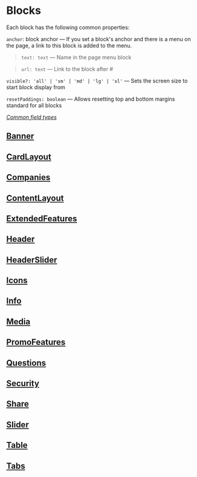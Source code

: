 # Blocks

Each block has the following common properties:

`anchor`: block anchor — If you set a block's anchor and there is a menu on the page, a link to this block is added to the menu.

> `text: text` — Name in the page menu block

> `url: text` — Link to the block after #

`visible?: 'all' | 'sm' | 'md' | 'lg' | 'xl'` — Sets the screen size to start block display from

`resetPaddings: boolean` — Allows resetting top and bottom margins standard for all blocks

_[Common field types](?id=information--common-types&viewMode=docs)_

## [Banner](?path=/story/blocks-banner--default&viewMode=docs)

## [CardLayout](?path=/story/blocks-cardlayout--default&viewMode=docs)

## [Companies](?path=/story/blocks-companies--default&viewMode=docs)

## [ContentLayout](?path=/story/blocks-contentlayout--default&viewMode=docs)

## [ExtendedFeatures](?path=/story/blocks-extendedfeatures--default&viewMode=docs)

## [Header](?path=/story/blocks-header--default&viewMode=docs)

## [HeaderSlider](?path=/story/blocks-headerslider--default&viewMode=docs)

## [Icons](?path=/story/blocks-icons--default&viewMode=docs)

## [Info](?path=/story/blocks-info--default&viewMode=docs)

## [Media](?path=/story/blocks-media--default&viewMode=docs)

## [PromoFeatures](?path=/story/blocks-promofeaturesblock--default-theme&viewMode=docs)

## [Questions](?path=/story/blocks-questions--default&viewMode=docs)

## [Security](?path=/story/blocks-security--default&viewMode=docs)

## [Share](?path=/story/blocks-share--default&viewMode=docs)

## [Slider](?path=/story/blocks-slider--default&viewMode=docs)

## [Table](?path=/story/blocks-table--default&viewMode=docs)

## [Tabs](?path=/story/blocks-tabs--default&viewMode=docs)
